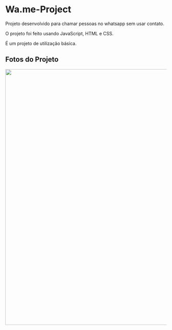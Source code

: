 # Wa.me-Project


Projeto desenvolvido para chamar pessoas no whatsapp sem usar contato.


O projeto foi feito usando JavaScript, HTML e CSS.


É um projeto de utilização básica.

## Fotos do Projeto 

<div align="center">
<img src='https://user-images.githubusercontent.com/84680268/210235984-4a8be862-11a4-452f-baa6-82a180f5b189.png' width=800px />

